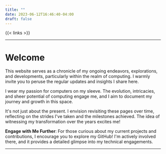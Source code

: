 ```yaml
---
title: ""
date: 2023-06-12T16:46:40-04:00
draft: false
---
```


{{< links >}}

---

# Welcome

This website serves as a chronicle of my ongoing endeavors, explorations, and developments, particularly within the realm of computing. I warmly invite you to peruse the regular updates and insights I share here.

I wear my passion for computers on my sleeve. The evolution, intricacies, and sheer potential of computing engage me, and I aim to document my journey and growth in this space.

It's not just about the present. I envision revisiting these pages over time, reflecting on the strides I've taken and the milestones achieved. The idea of witnessing my transformation over the years excites me!

**Engage with Me Further**: For those curious about my current projects and contributions, I encourage you to explore my GitHub! I'm actively involved there, and it provides a detailed glimpse into my technical engagements.

---